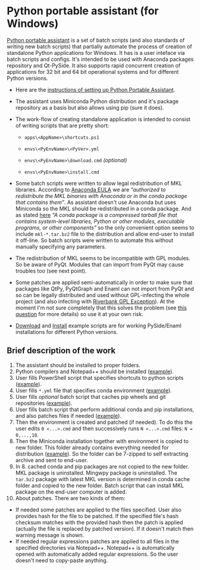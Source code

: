 # Python portable assistant (for Windows)


[Python portable assistant](https://github.com/kiwi0fruit/python-portable-assistant) is a set of batch scripts (and also standards of writing new batch scripts) that partially automate the process of creation of standalone Python applications for Windows. It has is a user inteface via batch scripts and configs. It's intended to be used with Anaconda packages repository and Qt-PySide. It also supports rapid concurrent creation of applications for 32 bit and 64 bit operational systems and for different Python versions.

- Here are the [instructions of setting up Python Portable Assistant][setup].

- The assistant uses Miniconda Python distribution and it's package repository as a basis but also allows using pip (sure it does).

- The work-flow of creating standalone application is intended to consist of writing scripts that are pretty short:

    - `apps\<AppName>\shortcuts.ps1`

    - `envs\<PyEnvName>\<PyVer>.yml`

    - `envs\<PyEnvName>\download.cmd` *(optional)*

    - `envs\<PyEnvName>\install.cmd`

- Some batch scripts were written to allow legal redistribution of MKL libraries. According to [Anaconda EULA](https://docs.continuum.io/anaconda/eula) we are *“authorized to redistribute the MKL binaries with Anaconda or in the conda package that contains them”*. As assistant doesn't use Anaconda but uses Miniconda so the MKL should be redistributed in a conda package. And as stated [here](http://conda.pydata.org/docs/intro.html) *“A conda package is a compressed tarball file that contains system-level libraries, Python or other modules, executable programs, or other components”* so the only convenient option seems to include `mkl-*.tar.bz2` file to the distribution and allow end-user to install it off-line. So batch scripts were written to automate this without manually specifying any parameters.

- The redistribution of MKL seems to be incompatible with GPL modules. So be aware of PyQt. Modules that can import from PyQt may cause troubles too (see next point).

- Some patches are applied semi-automatically in order to make sure that packages like QtPy, PyQtGraph and Enaml can not import from PyQt and so can be legally distributed and used without GPL-infecting the whole project (and also infecting with [Riverbank GPL Exception](https://github.com/cms-externals/pyqt/blob/master/GPL_EXCEPTION.TXT)). At the moment I'm not sure completely that this solves the problem (see [this question](http://kiwi0fruit.tumblr.com/post/145394097575) for more details) so use it at your own risk.

- [Download][enaml_test_download] and [Install][enaml_test_install] example scripts are for working PySide/Enaml installations for different Python versions. 


## Brief description of the work

1. The assistant should be installed to proper folders.
2. Python compilers and Notepad++ should be installed ([example][setup]).
3. User fills PowerShell script that specifies shortcuts to python scripts ([example][shortcuts]).
4. User fills `*.yml` file that specifies conda environment ([example][enaml_test_yml]).
5. User fills *optional* batch script that caches pip wheels and git repositories ([example][enaml_test_download]).
6. User fills batch script that perform additional conda and pip installations, and also patches files if needed ([example][enaml_test_install]).
7. Then the environment is created and patched (if needed). To do this the user edits `0 <...>.cmd` and then successively runs `N <...>.cmd` files: `N = 0,...,10`.
8. Then the Miniconda installation together with environment is copied to new folder. This folder already contains everything needed for distribution ([example][output_example]). So the folder can be 7-zipped to self extracting archive and sent to end-user.
9. In 8. cached conda and pip packages are not copied to the new folder. MKL package is uninstalled. Mingwpy package is uninstalled. The `tar.bz2` package with latest MKL version is determined in conda cache folder and copied to the new folder. Batch script that can install MKL package on the end-user computer is added.
10. About patches. There are two kinds of them:
  * If needed some patches are applied to the files specified. User also provides hash for the file to be patched. If the specified file's hash checksum matches with the provided hash then the patch is applied (actually the file is replaced by patched version). If it doesn't match then warning message is shown.
  * If needed regular expressions patches are applied to all files in the specified directories via Notepad++. Notepad++ is automatically opened with automatically added regular expressions. So the user doesn't need to copy-paste anything.


[setup]: Setting_up_Python_Portable_Assistant.md
[shortcuts]: apps/pyqtgraph2enaml/shortcuts.ps1
[enaml_test_yml]: envs/enaml_test/py27.yml
[enaml_test_download]: envs/enaml_test/download.cmd
[enaml_test_install]: envs/enaml_test/install.cmd
[output_example]: app_output_example
